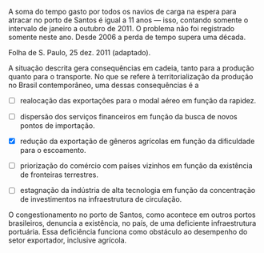 

A soma do tempo gasto por todos os navios de carga na espera para atracar no porto de Santos é igual a 11 anos — isso, contando somente o intervalo de janeiro a outubro de 2011. O problema não foi registrado somente neste ano. Desde 2006 a perda de tempo supera uma década.

Folha de S. Paulo, 25 dez. 2011 (adaptado).

A situação descrita gera consequências em cadeia, tanto para a produção quanto para o transporte. No que se refere à territorialização da produção no Brasil contemporâneo, uma dessas consequências é a



- [ ] realocação das exportações para o modal aéreo em função da rapidez.
- [ ] dispersão dos serviços financeiros em função da busca de novos pontos de importação.
- [x] redução da exportação de gêneros agrícolas em função da dificuldade para o escoamento.
- [ ] priorização do comércio com países vizinhos em função da existência de fronteiras terrestres.
- [ ] estagnação da indústria de alta tecnologia em função da concentração de investimentos na infraestrutura de circulação.


O congestionamento no porto de Santos, como acontece em outros portos brasileiros, denuncia a existência, no país, de uma deficiente infraestrutura portuária. Essa deficiência funciona como obstáculo ao desempenho do setor exportador, inclusive agrícola.

        